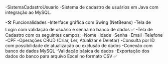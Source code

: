 -SistemaCadastroUsuario
-Sistema de cadastro de usuários em Java com integração ao MySQL.

-🛠️ Funcionalidades
-Interface gráfica com Swing (NetBeans)
-Tela de Login com validação de usuário e senha no banco de dados ✅
-Tela de Cadastro com os seguintes campos:
-Nome
-Idade
-Senha
-Email
-Telefone
-CPF
-Operações CRUD (Criar, Ler, Atualizar e Deletar)
-Consulta por ID com possibilidade de atualização ou exclusão de dados
-Conexão com banco de dados MySQL
-Validação básica de dados
-Exportação dos dados do banco para arquivo Excel no formato CSV ✅
